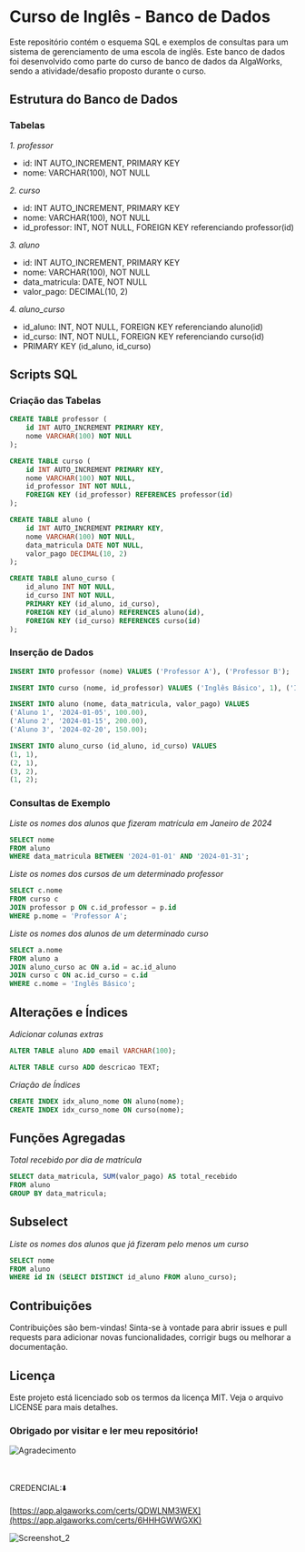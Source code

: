 # Curso de Inglês - Banco de Dados

Este repositório contém o esquema SQL e exemplos de consultas para um sistema de gerenciamento de uma escola de inglês. Este banco de dados foi desenvolvido como parte do curso de banco de dados da AlgaWorks, sendo a atividade/desafio proposto durante o curso.

## Estrutura do Banco de Dados

### Tabelas

*1. professor*

- id: INT AUTO_INCREMENT, PRIMARY KEY
- nome: VARCHAR(100), NOT NULL

*2. curso*

- id: INT AUTO_INCREMENT, PRIMARY KEY
- nome: VARCHAR(100), NOT NULL
- id_professor: INT, NOT NULL, FOREIGN KEY referenciando professor(id)

*3. aluno*

- id: INT AUTO_INCREMENT, PRIMARY KEY
- nome: VARCHAR(100), NOT NULL
- data_matricula: DATE, NOT NULL
- valor_pago: DECIMAL(10, 2)

*4. aluno_curso*

- id_aluno: INT, NOT NULL, FOREIGN KEY referenciando aluno(id)
- id_curso: INT, NOT NULL, FOREIGN KEY referenciando curso(id)
- PRIMARY KEY (id_aluno, id_curso)

## Scripts SQL

### Criação das Tabelas
```sql
CREATE TABLE professor (
    id INT AUTO_INCREMENT PRIMARY KEY,
    nome VARCHAR(100) NOT NULL
);

CREATE TABLE curso (
    id INT AUTO_INCREMENT PRIMARY KEY,
    nome VARCHAR(100) NOT NULL,
    id_professor INT NOT NULL,
    FOREIGN KEY (id_professor) REFERENCES professor(id)
);

CREATE TABLE aluno (
    id INT AUTO_INCREMENT PRIMARY KEY,
    nome VARCHAR(100) NOT NULL,
    data_matricula DATE NOT NULL,
    valor_pago DECIMAL(10, 2)
);

CREATE TABLE aluno_curso (
    id_aluno INT NOT NULL,
    id_curso INT NOT NULL,
    PRIMARY KEY (id_aluno, id_curso),
    FOREIGN KEY (id_aluno) REFERENCES aluno(id),
    FOREIGN KEY (id_curso) REFERENCES curso(id)
);
```

### Inserção de Dados
```sql
INSERT INTO professor (nome) VALUES ('Professor A'), ('Professor B');

INSERT INTO curso (nome, id_professor) VALUES ('Inglês Básico', 1), ('Inglês Avançado', 2);

INSERT INTO aluno (nome, data_matricula, valor_pago) VALUES 
('Aluno 1', '2024-01-05', 100.00),
('Aluno 2', '2024-01-15', 200.00),
('Aluno 3', '2024-02-20', 150.00);

INSERT INTO aluno_curso (id_aluno, id_curso) VALUES 
(1, 1),
(2, 1),
(3, 2),
(1, 2);

```

### Consultas de Exemplo
*Liste os nomes dos alunos que fizeram matrícula em Janeiro de 2024*
```sql
SELECT nome 
FROM aluno 
WHERE data_matricula BETWEEN '2024-01-01' AND '2024-01-31';
```

*Liste os nomes dos cursos de um determinado professor*
```sql
SELECT c.nome 
FROM curso c 
JOIN professor p ON c.id_professor = p.id 
WHERE p.nome = 'Professor A';
```

*Liste os nomes dos alunos de um determinado curso*
```sql
SELECT a.nome 
FROM aluno a 
JOIN aluno_curso ac ON a.id = ac.id_aluno 
JOIN curso c ON ac.id_curso = c.id 
WHERE c.nome = 'Inglês Básico';
```

## Alterações e Índices

*Adicionar colunas extras*

```sql
ALTER TABLE aluno ADD email VARCHAR(100);

ALTER TABLE curso ADD descricao TEXT;
```

*Criação de Índices*

```sql
CREATE INDEX idx_aluno_nome ON aluno(nome);
CREATE INDEX idx_curso_nome ON curso(nome);
```

## Funções Agregadas

*Total recebido por dia de matrícula*

```sql
SELECT data_matricula, SUM(valor_pago) AS total_recebido 
FROM aluno 
GROUP BY data_matricula;
```

## Subselect

*Liste os nomes dos alunos que já fizeram pelo menos um curso*

```sql
SELECT nome 
FROM aluno 
WHERE id IN (SELECT DISTINCT id_aluno FROM aluno_curso);
```

## Contribuições

Contribuições são bem-vindas! Sinta-se à vontade para abrir issues e pull requests para adicionar novas funcionalidades, corrigir bugs ou melhorar a documentação.

## Licença

Este projeto está licenciado sob os termos da licença MIT. Veja o arquivo LICENSE para mais detalhes.

### Obrigado por visitar e ler meu repositório!

![Agradecimento](https://media.giphy.com/media/xT9IgG50Fb7Mi0prBC/giphy.gif)

<br></br>
CREDENCIAL:⬇️
<br></br>
[https://app.algaworks.com/certs/QDWLNM3WEX](https://app.algaworks.com/certs/6HHHGWWGXK)

![Screenshot_2](https://github.com/eykemesquita/banco-de-dados-iniciante/assets/88750399/0d62d745-6ced-458f-aa5b-58d1dac7b96f)

